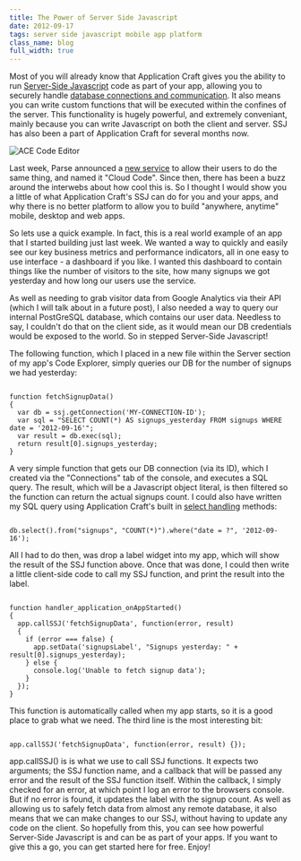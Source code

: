 ```yaml
---
title: The Power of Server Side Javascript
date: 2012-09-17
tags: server side javascript mobile app platform
class_name: blog
full_width: true
---
```


Most of you will already know that Application Craft gives you the ability to run <a href="/revisions/current/docs/user-guide/index.html?server_side_scripting.htm">Server-Side Javascript</a> code as part of your app, allowing you to securely handle <a href="/revisions/current/docs/user-guide/index.html?database_handling_with_ssj.htm">database connections and communication</a>. It also means you can write custom functions that will be executed within the confines of the server. This functionality is hugely powerful, and extremely conveniant, mainly because you can write Javascript on both the client and server. SSJ has also been a part of Application Craft for several months now.

![ACE Code Editor](/img/blog/ace-editor.png "ACE Code editor in the AC IDE") 

Last week, Parse announced a <a href="http://blog.parse.com/2012/09/11/welcoming-cloud-code-to-the-parse-family/" target="_blank">new service</a> to allow their users to do the same thing, and named it "Cloud Code". Since then, there has been a buzz around the interwebs about how cool this is. So I thought I would show you a little of what Application Craft's SSJ can do for you and your apps, and why there is no better platform to allow you to build "anywhere, anytime" mobile, desktop and web apps.

So lets use a quick example. In fact, this is a real world example of an app that I started building just last week. We wanted a way to quickly and easily see our key business metrics and performance indicators, all in one easy to use interface - a dashboard if you like. I wanted this dashboard to contain things like the number of visitors to the site, how many signups we got yesterday and how long our users use the service.

As well as needing to grab visitor data from Google Analytics via their API (which I will talk about in a future post), I also needed a way to query our internal PostGreSQL database, which contains our user data. Needless to say, I couldn't do that on the client side, as it would mean our DB credentials would be exposed to the world. So in stepped Server-Side Javascript!

The following function, which I placed in a new file within the Server section of my app's Code Explorer, simply queries our DB for the number of signups we had yesterday:

<pre><code>
function fetchSignupData()
{
  var db = ssj.getConnection('MY-CONNECTION-ID');
  var sql = "SELECT COUNT(*) AS signups_yesterday FROM signups WHERE date = '2012-09-16'";
  var result = db.exec(sql);
  return result[0].signups_yesterday;
}
</code></pre>

A very simple function that gets our DB connection (via its ID), which I created via the "Connections" tab of the console, and executes a SQL query. The result, which will be a Javascript object literal, is then filtered so the function can return the actual signups count.
I could also have written my SQL query using Application Craft's built in <a href="/revisions/current/docs/user-guide/index.html?select_handling.htm">select handling</a> methods:

<pre><code>
db.select().from("signups", "COUNT(*)").where("date = ?", '2012-09-16');
</code></pre>

All I had to do then, was drop a label widget into my app, which will show the result of the SSJ function above. Once that was done, I could then write a little client-side code to call my SSJ function, and print the result into the label.

<pre><code>
function handler_application_onAppStarted()
{
  app.callSSJ('fetchSignupData', function(error, result)
  {
    if (error === false) {
      app.setData('signupsLabel', "Signups yesterday: " + result[0].signups_yesterday);
    } else {
      console.log('Unable to fetch signup data');
    }
  });
}
</code></pre>

This function is automatically called when my app starts, so it is a good place to grab what we need. The third line is the most interesting bit:

<pre><code>
app.callSSJ('fetchSignupData', function(error, result) {});
</code></pre>

app.callSSJ() is is what we use to call SSJ functions. It expects two arguments; the SSJ function name, and a callback that will be passed any error and the result of the SSJ function itself. Within the callback, I simply checked for an error, at which point I log an error to the browsers console. But if no error is found, it updates the label with the signup count.
As well as allowing us to safely fetch data from almost any remote database, it also means that we can make changes to our SSJ, without having to update any code on the client.
So hopefully from this, you can see how powerful Server-Side Javascript is and can be as part of your apps. If you want to give this a go, you can get started here for free.
Enjoy!